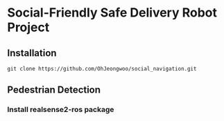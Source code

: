 # Social-Friendly Safe Delivery Robot Project

## Installation

```
git clone https://github.com/OhJeongwoo/social_navigation.git
```

## Pedestrian Detection

### Install realsense2-ros package